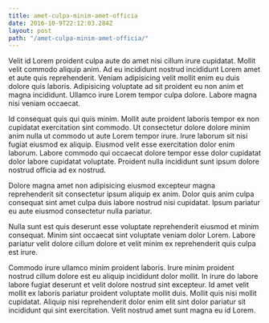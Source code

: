 ```yaml
---
title: amet-culpa-minim-amet-officia
date: 2016-10-9T22:12:03.284Z
layout: post
path: "/amet-culpa-minim-amet-officia/"
---
```


Velit id Lorem proident culpa aute do amet nisi cillum irure cupidatat. Mollit velit commodo aliquip anim. Ad eu incididunt nostrud incididunt Lorem amet et aute quis reprehenderit. Veniam adipisicing velit mollit enim eu duis dolore quis laboris. Adipisicing voluptate ad sit proident eu non anim et magna incididunt. Ullamco irure Lorem tempor culpa dolore. Labore magna nisi veniam occaecat.

Id consequat quis qui quis minim. Mollit aute proident laboris tempor ex non cupidatat exercitation sint commodo. Ut consectetur dolore dolore minim anim nulla ut commodo ut aute Lorem tempor irure. Irure laborum sit nisi fugiat eiusmod ex aliquip. Eiusmod velit esse exercitation dolor enim laborum. Labore commodo qui occaecat dolore tempor esse dolor cupidatat dolor labore cupidatat voluptate. Proident nulla incididunt sunt ipsum dolore nostrud officia ad ex nostrud.

Dolore magna amet non adipisicing eiusmod excepteur magna reprehenderit sit consectetur ipsum aliquip ex anim. Dolor quis anim culpa consequat sint amet culpa duis labore nostrud nisi cupidatat. Ipsum pariatur eu aute eiusmod consectetur nulla pariatur.

Nulla sunt est quis deserunt esse voluptate reprehenderit eiusmod et minim consequat. Minim sint occaecat sint voluptate veniam dolor Lorem. Labore pariatur velit dolore cillum dolore et velit minim ex reprehenderit quis culpa est irure.

Commodo irure ullamco minim proident laboris. Irure minim proident nostrud cillum dolore est eu aliquip incididunt dolor mollit. In irure do labore labore fugiat deserunt et velit dolore nostrud sint excepteur. Id amet velit mollit ex laboris pariatur proident voluptate mollit duis. Mollit quis nisi mollit cupidatat. Aliquip nisi reprehenderit dolor enim elit sint dolor pariatur sit incididunt qui sint exercitation. Velit nostrud amet sunt magna eu id Lorem.